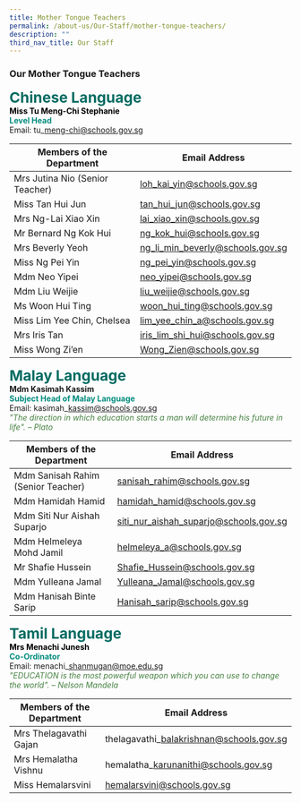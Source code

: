 ```yaml
---
title: Mother Tongue Teachers
permalink: /about-us/Our-Staff/mother-tongue-teachers/
description: ""
third_nav_title: Our Staff
---
```

### **Our Mother Tongue Teachers**
<b style="color:#016C62; font-size:26px;">Chinese Language </b><br>
<b style="color:black;">Miss Tu Meng-Chi Stephanie</b><br>
<b style="color:#038C7F;">Level Head</b><br>
Email: tu\_meng-chi@schools.gov.sg<br>


|Members of the Department | Email Address |
| -------- | -------- |
|Mrs Jutina Nio (Senior Teacher)| loh_kai_yin@schools.gov.sg |
|Miss Tan Hui Jun| tan_hui_jun@schools.gov.sg |
|Mrs Ng-Lai Xiao Xin| lai_xiao_xin@schools.gov.sg |
|Mr Bernard Ng Kok Hui| ng_kok_hui@schools.gov.sg |
|Mrs Beverly Yeoh | ng_li_min_beverly@schools.gov.sg |
|Miss Ng Pei Yin | ng_pei_yin@schools.gov.sg |
|Mdm Neo Yipei | neo_yipei@schools.gov.sg |
|Mdm Liu Weijie | liu_weijie@schools.gov.sg |
|Ms Woon Hui Ting | woon_hui_ting@schools.gov.sg |
|Miss Lim Yee Chin, Chelsea | lim_yee_chin_a@schools.gov.sg |
|Mrs Iris Tan | iris_lim_shi_hui@schools.gov.sg |
|Miss Wong Zi’en | Wong_Zien@schools.gov.sg | 

<b style="color:#016C62; font-size:26px;">Malay Language </b><br>
**Mdm Kasimah Kassim**<br>
<b style="color:#038C7F;">Subject Head of Malay Language</b><br>
Email: kasimah\_kassim@schools.gov.sg<br>
<i style="color:#44803F;">"The direction in which education starts a man will determine his future in life". – Plato</i>

|Members of the Department |  Email Address |
| -------- | -------- | 
|Mdm Sanisah Rahim (Senior Teacher)| sanisah_rahim@schools.gov.sg |
|Mdm Hamidah Hamid| hamidah_hamid@schools.gov.sg |
|Mdm Siti Nur Aishah Suparjo| siti_nur_aishah_suparjo@schools.gov.sg |
|Mdm Helmeleya Mohd Jamil| helmeleya_a@schools.gov.sg | 
|Mr Shafie Hussein| Shafie_Hussein@schools.gov.sg |
|Mdm Yulleana Jamal| Yulleana_Jamal@schools.gov.sg |
|Mdm Hanisah Binte Sarip| Hanisah_sarip@schools.gov.sg|


<b style="color:#016C62; font-size:26px;">Tamil Language </b><br>
<b style="color:black;">Mrs Menachi Junesh</b><br>
<b style="color:#038C7F;">Co-Ordinator</b><br>
Email: menachi\_shanmugan@moe.edu.sg<br>
<i style="color:#44803F;">"EDUCATION is the most powerful weapon which you can use to change the world". – Nelson Mandela </i>

|Members of the Department |  Email Address |
| -------- | -------- | 
|Mrs Thelagavathi Gajan| thelagavathi\_balakrishnan@schools.gov.sg |
|Mrs Hemalatha Vishnu| hemalatha\_karunanithi@schools.gov.sg |
|Miss Hemalarsvini| hemalarsvini@schools.gov.sg |